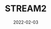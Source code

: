 ---
title: STREAM2
summary: Fast, scalable, and interactive trajectory analysis of single-cell omics data.
tags:
- Python
date: "2022-02-03"

# Optional external URL for project (replaces project detail page).
external_link: "https://stream-bio.readthedocs.io"

image:
  # caption: Photo by rawpixel on Unsplash
  focal_point: Smart

# links:
# - icon: twitter
#   icon_pack: fab
#   name: Follow
#   url: https://twitter.com/georgecushen
# url_code: ""
# url_pdf: ""
# url_slides: ""
# url_video: ""

# # Slides (optional).
# #   Associate this project with Markdown slides.
# #   Simply enter your slide deck's filename without extension.
# #   E.g. `slides = "example-slides"` references `content/slides/example-slides.md`.
# #   Otherwise, set `slides = ""`.
# slides: example
---